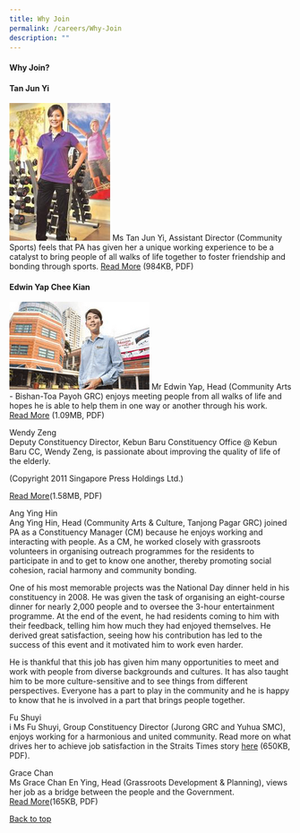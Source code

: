 ```yaml
---
title: Why Join
permalink: /careers/Why-Join
description: ""
---
```

#### Why Join?

#### Tan Jun Yi <br>
  ![](/images/Careers/Tan%20Jun%20Yi.jpg)
Ms Tan Jun Yi, Assistant Director (Community Sports) feels that PA has given her a unique working experience to be a catalyst to bring people of all walks of life together to foster friendship and bonding through sports.
[Read More](//) (984KB, PDF)


#### Edwin Yap Chee Kian <br>
 ![](/images/Careers/Edwin%20Yap%20Chee%20Kian.png)
Mr Edwin Yap, Head (Community Arts - Bishan-Toa Payoh GRC) enjoys meeting people from all walks of life and hopes he is able to help them in one way or another through his work.<br>
[Read More](//) (1.09MB, PDF)

Wendy Zeng<br>
Deputy Constituency Director, Kebun Baru Constituency Office @ Kebun Baru CC, Wendy Zeng, is passionate about improving the quality of life of the elderly. 

(Copyright 2011 Singapore Press Holdings Ltd.)

[Read More](//)(1.58MB, PDF)


Ang Ying Hin<br>
Ang Ying Hin, Head (Community Arts & Culture, Tanjong Pagar GRC) joined PA as a Constituency Manager (CM) because he enjoys working and interacting with people. As a CM, he worked closely with grassroots volunteers in organising outreach programmes for the residents to participate in and to get to know one another, thereby promoting social cohesion, racial harmony and community bonding.

One of his most memorable projects was the National Day dinner held in his constituency in 2008. He was given the task of organising an eight-course dinner for nearly 2,000 people and to oversee the 3-hour entertainment programme. At the end of the event, he had residents coming to him with their feedback, telling him how much they had enjoyed themselves. He derived great satisfaction, seeing how his contribution has led to the success of this event and it motivated him to work even harder.

He is thankful that this job has given him many opportunities to meet and work with people from diverse backgrounds and cultures. It has also taught him to be more culture-sensitive and to see things from different perspectives. Everyone has a part to play in the community and he is happy to know that he is involved in a part that brings people together.

Fu Shuyi<br>i
Ms Fu Shuyi, Group Constituency Director (Jurong GRC and Yuhua SMC), enjoys working for a harmonious and united community. Read more on what drives her to achieve job satisfaction in the Straits Times story [here](//) (650KB, PDF).

Grace Chan<br>
Ms Grace Chan En Ying, Head (Grassroots Development & Planning), views her job as a bridge between the people and the Government. <br>
[Read More](//)(165KB, PDF)

[ Back to top](#1)